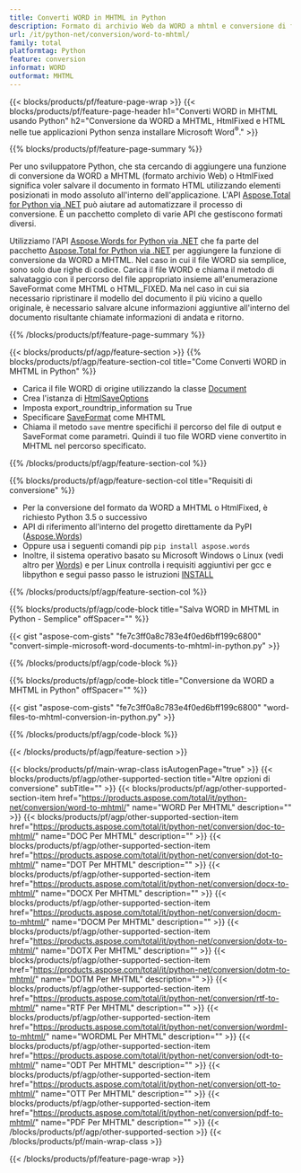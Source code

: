 ```yaml
---
title: Converti WORD in MHTML in Python
description: Formato di archivio Web da WORD a mhtml e conversione di file HtmlFixed nelle tue applicazioni Python senza utilizzare Microsoft Word 
url: /it/python-net/conversion/word-to-mhtml/
family: total
platformtag: Python
feature: conversion
informat: WORD
outformat: MHTML
---
```

{{< blocks/products/pf/feature-page-wrap >}}
{{< blocks/products/pf/feature-page-header h1="Converti WORD in MHTML usando Python" h2="Conversione da WORD a MHTML, HtmlFixed e HTML nelle tue applicazioni Python senza installare Microsoft Word<sup>&reg;</sup>." >}}

{{% blocks/products/pf/feature-page-summary %}}

Per uno sviluppatore Python, che sta cercando di aggiungere una funzione di conversione da WORD a MHTML (formato archivio Web) o HtmlFixed significa voler salvare il documento in formato HTML utilizzando elementi posizionati in modo assoluto all'interno dell'applicazione. L'API [Aspose.Total for Python via .NET](https://products.aspose.com/total/python-net/) può aiutare ad automatizzare il processo di conversione. È un pacchetto completo di varie API che gestiscono formati diversi. 

Utilizziamo l'API [Aspose.Words for Python via .NET](https://products.aspose.com/words/python-net/) che fa parte del pacchetto [Aspose.Total for Python via .NET](https://products.aspose.com/total/python-net/) per aggiungere la funzione di conversione da WORD a MHTML. Nel caso in cui il file WORD sia semplice, sono solo due righe di codice. Carica il file WORD e chiama il metodo di salvataggio con il percorso del file appropriato insieme all'enumerazione SaveFormat come MHTML o HTML_FIXED. Ma nel caso in cui sia necessario ripristinare il modello del documento il più vicino a quello originale, è necessario salvare alcune informazioni aggiuntive all'interno del documento risultante chiamate informazioni di andata e ritorno.

{{% /blocks/products/pf/feature-page-summary %}}

{{< blocks/products/pf/agp/feature-section >}}
{{% blocks/products/pf/agp/feature-section-col title="Come Converti WORD in MHTML in Python" %}}
- Carica il file WORD di origine utilizzando la classe [Document](https://reference.aspose.com/words/python-net/aspose.words/document/)
- Crea l'istanza di [HtmlSaveOptions](https://reference.aspose.com/words/python-net/aspose.words.saving/htmlsaveoptions/)
- Imposta export_roundtrip_information su True
- Specificare [SaveFormat](https://reference.aspose.com/words/python-net/aspose.words/saveformat/) come MHTML
- Chiama il metodo `save` mentre specifichi il percorso del file di output e SaveFormat come parametri. Quindi il tuo file WORD viene convertito in MHTML nel percorso specificato.

{{% /blocks/products/pf/agp/feature-section-col %}}

{{% blocks/products/pf/agp/feature-section-col title="Requisiti di conversione" %}}

- Per la conversione del formato da WORD a MHTML o HtmlFixed, è richiesto Python 3.5 o successivo
- API di riferimento all'interno del progetto direttamente da PyPI ([Aspose.Words](https://pypi.org/project/aspose-words/))
- Oppure usa i seguenti comandi pip ```pip install aspose.words```
- Inoltre, il sistema operativo basato su Microsoft Windows o Linux (vedi altro per [Words](https://docs.aspose.com/words/python-net/system-requirements/)) e per Linux controlla i requisiti aggiuntivi per gcc e libpython e segui passo passo le istruzioni [INSTALL](https://docs.aspose.com/words/python-net/installation/)
 

{{% /blocks/products/pf/agp/feature-section-col %}}

{{% blocks/products/pf/agp/code-block title="Salva WORD in MHTML in Python - Semplice" offSpacer="" %}}

{{< gist "aspose-com-gists" "fe7c3ff0a8c783e4f0ed6bff199c6800" "convert-simple-microsoft-word-documents-to-mhtml-in-python.py" >}}

{{% /blocks/products/pf/agp/code-block %}}

{{% blocks/products/pf/agp/code-block title="Conversione da WORD a MHTML in Python" offSpacer="" %}}

{{< gist "aspose-com-gists" "fe7c3ff0a8c783e4f0ed6bff199c6800" "word-files-to-mhtml-conversion-in-python.py" >}}

{{% /blocks/products/pf/agp/code-block %}}

{{< /blocks/products/pf/agp/feature-section >}}

{{< blocks/products/pf/main-wrap-class isAutogenPage="true" >}}
{{< blocks/products/pf/agp/other-supported-section title="Altre opzioni di conversione" subTitle="" >}}
{{< blocks/products/pf/agp/other-supported-section-item href="https://products.aspose.com/total/it/python-net/conversion/word-to-mhtml/" name="WORD Per MHTML" description="" >}}
{{< blocks/products/pf/agp/other-supported-section-item href="https://products.aspose.com/total/it/python-net/conversion/doc-to-mhtml/" name="DOC Per MHTML" description="" >}}
{{< blocks/products/pf/agp/other-supported-section-item href="https://products.aspose.com/total/it/python-net/conversion/dot-to-mhtml/" name="DOT Per MHTML" description="" >}}
{{< blocks/products/pf/agp/other-supported-section-item href="https://products.aspose.com/total/it/python-net/conversion/docx-to-mhtml/" name="DOCX Per MHTML" description="" >}}
{{< blocks/products/pf/agp/other-supported-section-item href="https://products.aspose.com/total/it/python-net/conversion/docm-to-mhtml/" name="DOCM Per MHTML" description="" >}}
{{< blocks/products/pf/agp/other-supported-section-item href="https://products.aspose.com/total/it/python-net/conversion/dotx-to-mhtml/" name="DOTX Per MHTML" description="" >}}
{{< blocks/products/pf/agp/other-supported-section-item href="https://products.aspose.com/total/it/python-net/conversion/dotm-to-mhtml/" name="DOTM Per MHTML" description="" >}}
{{< blocks/products/pf/agp/other-supported-section-item href="https://products.aspose.com/total/it/python-net/conversion/rtf-to-mhtml/" name="RTF Per MHTML" description="" >}}
{{< blocks/products/pf/agp/other-supported-section-item href="https://products.aspose.com/total/it/python-net/conversion/wordml-to-mhtml/" name="WORDML Per MHTML" description="" >}}
{{< blocks/products/pf/agp/other-supported-section-item href="https://products.aspose.com/total/it/python-net/conversion/odt-to-mhtml/" name="ODT Per MHTML" description="" >}}
{{< blocks/products/pf/agp/other-supported-section-item href="https://products.aspose.com/total/it/python-net/conversion/ott-to-mhtml/" name="OTT Per MHTML" description="" >}}
{{< blocks/products/pf/agp/other-supported-section-item href="https://products.aspose.com/total/it/python-net/conversion/pdf-to-mhtml/" name="PDF Per MHTML" description="" >}}
{{< /blocks/products/pf/agp/other-supported-section >}}
{{< /blocks/products/pf/main-wrap-class >}}

{{< /blocks/products/pf/feature-page-wrap >}}